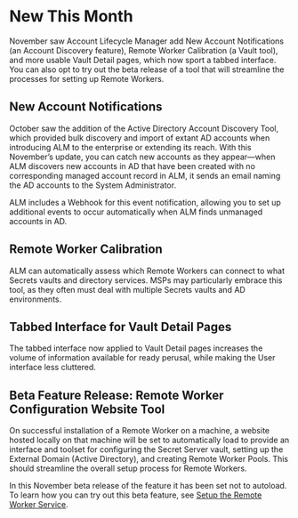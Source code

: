 ﻿[title]: # (New This Month)
[tags]: # (Account Lifecycle Manager,ALM,Active Directory,New This Month,)
[priority]: # (500)

# New This Month

November saw Account Lifecycle Manager add New Account Notifications (an Account Discovery feature), Remote Worker Calibration (a Vault tool), and more usable Vault Detail pages, which now sport a tabbed interface. You can also opt to try out the beta release of a tool that will streamline the processes for setting up Remote Workers.

## New Account Notifications

October saw the addition of the Active Directory Account Discovery Tool, which provided bulk discovery and import of extant AD accounts when introducing ALM to the enterprise or extending its reach. With this November’s update, you can catch new accounts as they appear—when ALM discovers new accounts in AD that have been created with no corresponding managed account record in ALM, it sends an email naming the AD accounts to the System Administrator.

ALM includes a Webhook for this event notification, allowing you to set up additional events to occur automatically when ALM finds unmanaged accounts in AD.

## Remote Worker Calibration

ALM can automatically assess which Remote Workers can connect to what Secrets vaults and directory services. MSPs may particularly embrace this tool, as they often must deal with multiple Secrets vaults and AD environments.

## Tabbed Interface for Vault Detail Pages

The tabbed interface now applied to Vault Detail pages increases the volume of information available for ready perusal, while making the User interface less cluttered.

## Beta Feature Release: Remote Worker Configuration Website Tool

On successful installation of a Remote Worker on a machine, a website hosted locally on that machine will be set to automatically load to provide an interface and toolset for configuring the Secret Server vault, setting up the External Domain (Active Directory), and creating Remote Worker Pools. This should streamline the overall setup process for Remote Workers.

In this November beta release of the feature it has been set not to autoload. To learn how you can try out this beta feature, see [Setup the Remote Worker Service](../get-started/setup-remote-wrk/).
